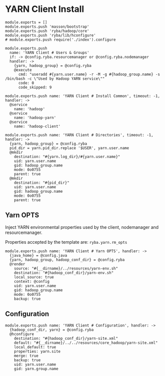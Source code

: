
# YARN Client Install

    module.exports = []
    module.exports.push 'masson/bootstrap'
    module.exports.push 'ryba/hadoop/core'
    module.exports.push 'ryba/lib/hconfigure'
    # module.exports.push require('./index').configure

    module.exports.push
      name: 'YARN Client # Users & Groups'
      if: -> @config.ryba.resourcemanager or @config.ryba.nodemanager
      handler: ->
        {yarn, hadoop_group} = @config.ryba
        @execute
          cmd: "useradd #{yarn.user.name} -r -M -g #{hadoop_group.name} -s /bin/bash -c \"Used by Hadoop YARN service\""
          code: 0
          code_skipped: 9

    module.exports.push name: 'YARN Client # Install Common', timeout: -1, handler: ->
      @service
        name: 'hadoop'
      @service
        name: 'hadoop-yarn'
      @service
        name: 'hadoop-client'

    module.exports.push name: 'YARN Client # Directories', timeout: -1, handler: ->
      {yarn, hadoop_group} = @config.ryba
      pid_dir = yarn.pid_dir.replace '$USER', yarn.user.name
      @mkdir
        destination: "#{yarn.log_dir}/#{yarn.user.name}"
        uid: yarn.user.name
        gid: hadoop_group.name
        mode: 0o0755
        parent: true
      @mkdir
        destination: "#{pid_dir}"
        uid: yarn.user.name
        gid: hadoop_group.name
        mode: 0o0755
        parent: true

## Yarn OPTS

Inject YARN environmental properties used by the client, nodemanager and
resourcemanager.

Properties accepted by the template are: `ryba.yarn.rm_opts`   


    module.exports.push name: 'YARN Client # Yarn OPTS', handler: ->
      {java_home} = @config.java
      {yarn, hadoop_group, hadoop_conf_dir} = @config.ryba
      @render
        source: "#{__dirname}/../resources/yarn-env.sh"
        destination: "#{hadoop_conf_dir}/yarn-env.sh"
        local_source: true
        context: @config
        uid: yarn.user.name
        gid: hadoop_group.name
        mode: 0o0755
        backup: true

## Configuration

    module.exports.push name: 'YARN Client # Configuration', handler: ->
      {hadoop_conf_dir, yarn} = @config.ryba
      @hconfigure
        destination: "#{hadoop_conf_dir}/yarn-site.xml"
        default: "#{__dirname}/../../resources/core_hadoop/yarn-site.xml"
        local_default: true
        properties: yarn.site
        merge: true
        backup: true
        uid: yarn.user.name
        gid: yarn.group.name
